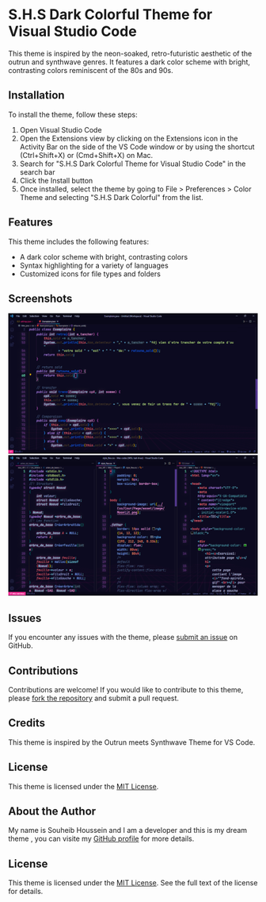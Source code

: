 # S.H.S Dark Colorful Theme for Visual Studio Code

This theme is inspired by the neon-soaked, retro-futuristic aesthetic of the outrun and synthwave genres. It features a dark color scheme with bright, contrasting colors reminiscent of the 80s and 90s.

## Installation

To install the theme, follow these steps:

1. Open Visual Studio Code
2. Open the Extensions view by clicking on the Extensions icon in the Activity Bar on the side of the VS Code window or by using the shortcut (Ctrl+Shift+X) or (Cmd+Shift+X) on Mac.
3. Search for "S.H.S Dark Colorful Theme for Visual Studio Code" in the search bar
4. Click the Install button
5. Once installed, select the theme by going to File > Preferences > Color Theme and selecting "S.H.S Dark Colorful" from the list.

## Features

This theme includes the following features:

- A dark color scheme with bright, contrasting colors
- Syntax highlighting for a variety of languages
- Customized icons for file types and folders

## Screenshots

![Screenshot of the S.H.S Dark Colorful theme](/Screenshot%202023-04-15%20102906.png)
![Screenshot of the S.H.S Dark Colorful theme](/Screenshot%202023-04-15%20110056.png)

## Issues

If you encounter any issues with the theme, please [submit an issue](https://github.com/souheibhimself/S.H.S_Dark_colorful_theme/issues) on GitHub.

## Contributions

Contributions are welcome! If you would like to contribute to this theme, please [fork the repository](https://github.com/souheibhimself/S.H.S_Dark_colorful_theme) and submit a pull request.

## Credits

This theme is inspired by the Outrun meets Synthwave Theme for VS Code.

## License

This theme is licensed under the [MIT License](./LICENSE).

## About the Author

My name is Souheib Houssein and I am a developer and this is my dream theme , you can visite my [GitHub profile](https://github.com/souheibhimself) for more details.
## License

This theme is licensed under the [MIT License](LICENSE). See the full text of the license for details.
